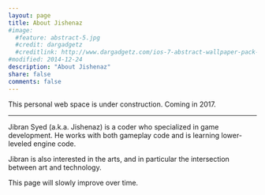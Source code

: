 ```yaml
---
layout: page
title: About Jishenaz
#image:
  #feature: abstract-5.jpg
  #credit: dargadgetz
  #creditlink: http://www.dargadgetz.com/ios-7-abstract-wallpaper-pack-for-iphone-5-and-ipod-touch-retina/
#modified: 2014-12-24
description: "About Jishenaz"
share: false
comments: false
---
```


This personal web space is under construction. Coming in 2017.

----

Jibran Syed (a.k.a. Jishenaz) is a coder who specialized in game development. He works with both gameplay code and is learning lower-leveled engine code.

Jibran is also interested in the arts, and in particular the intersection between art and technology.

This page will slowly improve over time.
